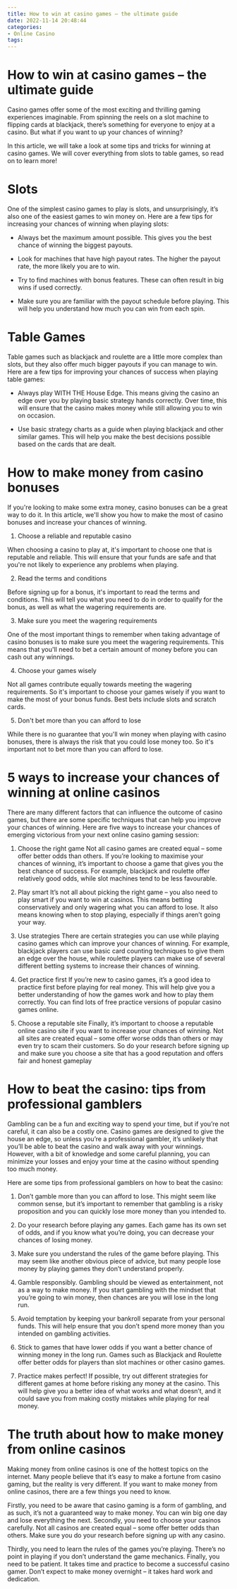 ```yaml
---
title: How to win at casino games – the ultimate guide 
date: 2022-11-14 20:48:44
categories:
- Online Casino
tags:
---
```



#  How to win at casino games – the ultimate guide 

Casino games offer some of the most exciting and thrilling gaming experiences imaginable. From spinning the reels on a slot machine to flipping cards at blackjack, there’s something for everyone to enjoy at a casino. But what if you want to up your chances of winning?

In this article, we will take a look at some tips and tricks for winning at casino games. We will cover everything from slots to table games, so read on to learn more!

# Slots

One of the simplest casino games to play is slots, and unsurprisingly, it’s also one of the easiest games to win money on. Here are a few tips for increasing your chances of winning when playing slots:

- Always bet the maximum amount possible. This gives you the best chance of winning the biggest payouts.

- Look for machines that have high payout rates. The higher the payout rate, the more likely you are to win.

- Try to find machines with bonus features. These can often result in big wins if used correctly.

- Make sure you are familiar with the payout schedule before playing. This will help you understand how much you can win from each spin.

# Table Games

Table games such as blackjack and roulette are a little more complex than slots, but they also offer much bigger payouts if you can manage to win. Here are a few tips for improving your chances of success when playing table games:

- Always play WITH THE House Edge. This means giving the casino an edge over you by playing basic strategy hands correctly. Over time, this will ensure that the casino makes money while still allowing you to win on occasion.

- Use basic strategy charts as a guide when playing blackjack and other similar games. This will help you make the best decisions possible based on the cards that are dealt.

#  How to make money from casino bonuses 

If you're looking to make some extra money, casino bonuses can be a great way to do it. In this article, we'll show you how to make the most of casino bonuses and increase your chances of winning.

1. Choose a reliable and reputable casino

When choosing a casino to play at, it's important to choose one that is reputable and reliable. This will ensure that your funds are safe and that you're not likely to experience any problems when playing.

2. Read the terms and conditions

Before signing up for a bonus, it's important to read the terms and conditions. This will tell you what you need to do in order to qualify for the bonus, as well as what the wagering requirements are.

3. Make sure you meet the wagering requirements

One of the most important things to remember when taking advantage of casino bonuses is to make sure you meet the wagering requirements. This means that you'll need to bet a certain amount of money before you can cash out any winnings.

4. Choose your games wisely

Not all games contribute equally towards meeting the wagering requirements. So it's important to choose your games wisely if you want to make the most of your bonus funds. Best bets include slots and scratch cards.

5. Don't bet more than you can afford to lose

While there is no guarantee that you'll win money when playing with casino bonuses, there is always the risk that you could lose money too. So it's important not to bet more than you can afford to lose.

#  5 ways to increase your chances of winning at online casinos 

There are many different factors that can influence the outcome of casino games, but there are some specific techniques that can help you improve your chances of winning. Here are five ways to increase your chances of emerging victorious from your next online casino gaming session:

1. Choose the right game
Not all casino games are created equal – some offer better odds than others. If you’re looking to maximise your chances of winning, it’s important to choose a game that gives you the best chance of success. For example, blackjack and roulette offer relatively good odds, while slot machines tend to be less favourable.

2. Play smart
It’s not all about picking the right game – you also need to play smart if you want to win at casinos. This means betting conservatively and only wagering what you can afford to lose. It also means knowing when to stop playing, especially if things aren’t going your way.

3. Use strategies
There are certain strategies you can use while playing casino games which can improve your chances of winning. For example, blackjack players can use basic card counting techniques to give them an edge over the house, while roulette players can make use of several different betting systems to increase their chances of winning.

4. Get practice first
If you’re new to casino games, it’s a good idea to practice first before playing for real money. This will help give you a better understanding of how the games work and how to play them correctly. You can find lots of free practice versions of popular casino games online.

5. Choose a reputable site
Finally, it’s important to choose a reputable online casino site if you want to increase your chances of winning. Not all sites are created equal – some offer worse odds than others or may even try to scam their customers. So do your research before signing up and make sure you choose a site that has a good reputation and offers fair and honest gameplay

#  How to beat the casino: tips from professional gamblers 

Gambling can be a fun and exciting way to spend your time, but if you’re not careful, it can also be a costly one. Casino games are designed to give the house an edge, so unless you’re a professional gambler, it’s unlikely that you’ll be able to beat the casino and walk away with your winnings. However, with a bit of knowledge and some careful planning, you can minimize your losses and enjoy your time at the casino without spending too much money.

Here are some tips from professional gamblers on how to beat the casino: 

1. Don’t gamble more than you can afford to lose. This might seem like common sense, but it’s important to remember that gambling is a risky proposition and you can quickly lose more money than you intended to. 

2. Do your research before playing any games. Each game has its own set of odds, and if you know what you’re doing, you can decrease your chances of losing money. 

3. Make sure you understand the rules of the game before playing. This may seem like another obvious piece of advice, but many people lose money by playing games they don’t understand properly. 

4. Gamble responsibly. Gambling should be viewed as entertainment, not as a way to make money. If you start gambling with the mindset that you’re going to win money, then chances are you will lose in the long run. 

5. Avoid temptation by keeping your bankroll separate from your personal funds. This will help ensure that you don’t spend more money than you intended on gambling activities. 

6. Stick to games that have lower odds if you want a better chance of winning money in the long run. Games such as Blackjack and Roulette offer better odds for players than slot machines or other casino games. 

7. Practice makes perfect! If possible, try out different strategies for different games at home before risking any money at the casino. This will help give you a better idea of what works and what doesn’t, and it could save you from making costly mistakes while playing for real money.

#  The truth about how to make money from online casinos

Making money from online casinos is one of the hottest topics on the internet. Many people believe that it’s easy to make a fortune from casino gaming, but the reality is very different. If you want to make money from online casinos, there are a few things you need to know.

Firstly, you need to be aware that casino gaming is a form of gambling, and as such, it’s not a guaranteed way to make money. You can win big one day and lose everything the next. Secondly, you need to choose your casinos carefully. Not all casinos are created equal – some offer better odds than others. Make sure you do your research before signing up with any casino.

Thirdly, you need to learn the rules of the games you’re playing. There’s no point in playing if you don’t understand the game mechanics. Finally, you need to be patient. It takes time and practice to become a successful casino gamer. Don’t expect to make money overnight – it takes hard work and dedication.